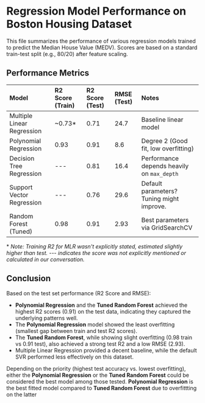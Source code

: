 # Regression Model Performance on Boston Housing Dataset

This file summarizes the performance of various regression models trained to predict the Median House Value (MEDV). Scores are based on a standard train-test split (e.g., 80/20) after feature scaling.

## Performance Metrics

| Model                       | R2 Score (Train) | R2 Score (Test) | RMSE (Test) | Notes                                      |
| :-------------------------- | :--------------- | :-------------- | :---------- | :----------------------------------------- |
| Multiple Linear Regression  | ~0.73\*          | 0.71            | 24.7        | Baseline linear model                      |
| Polynomial Regression       | 0.93             | 0.91            | 8.6         | Degree 2 (Good fit, low overfitting)       |
| Decision Tree Regression    | ---              | 0.81            | 16.4        | Performance depends heavily on `max_depth` |
| Support Vector Regression   | ---              | 0.76            | 29.6        | Default parameters? Tuning might improve.  |
| Random Forest (Tuned)       | 0.98             | 0.91            | 2.93        | Best parameters via GridSearchCV           |

\* *Note: Training R2 for MLR wasn't explicitly stated, estimated slightly higher than test.*
*--- indicates the score was not explicitly mentioned or calculated in our conversation.*

## Conclusion

Based on the test set performance (R2 Score and RMSE):

* **Polynomial Regression** and the **Tuned Random Forest** achieved the highest R2 scores (0.91) on the test data, indicating they captured the underlying patterns well.
* The **Polynomial Regression** model showed the least overfitting (smallest gap between train and test R2 scores).
* The **Tuned Random Forest**, while showing slight overfitting (0.98 train vs 0.91 test), also achieved a strong test R2 and a low RMSE (2.93).
* Multiple Linear Regression provided a decent baseline, while the default SVR performed less effectively on this dataset.

Depending on the priority (highest test accuracy vs. lowest overfitting), either the **Polynomial Regression** or the **Tuned Random Forest** could be considered the best model among those tested. **Polynomial Regression** is the best fitted model compared to **Tuned Random Forest** due to overfittting on the latter